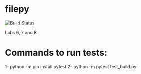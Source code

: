 # filepy
[![Build Status](https://travis-ci.org/jmrodriguesgoncalves/filepy.svg?branch=master)](https://travis-ci.org/jmrodriguesgoncalves/filepy)

Labs 6, 7 and 8


# Commands to run tests:

1- python -m pip install pytest
2- python -m pytest test_build.py
